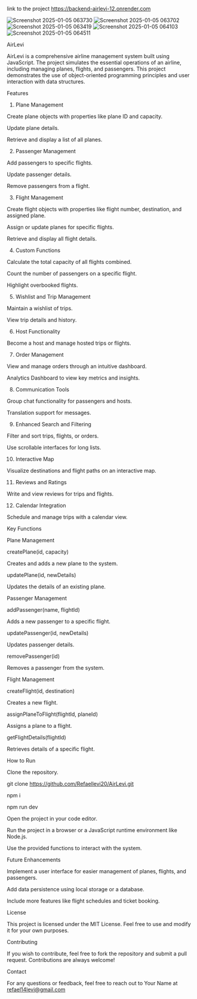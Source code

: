 link to the project  https://backend-airlevi-12.onrender.com

![Screenshot 2025-01-05 063730](https://github.com/user-attachments/assets/fd426ec1-30ae-4106-955a-5d2ad4ae0490)
![Screenshot 2025-01-05 063702](https://github.com/user-attachments/assets/fdf212b9-bad3-4fd0-97f0-7ba318c05384)
![Screenshot 2025-01-05 063419](https://github.com/user-attachments/assets/7ec034c3-ae5b-4a9b-b356-0801b00b09f8)
![Screenshot 2025-01-05 064103](https://github.com/user-attachments/assets/67310c5d-c207-496d-bc25-b1d060c8376d)
![Screenshot 2025-01-05 064511](https://github.com/user-attachments/assets/9b1b2739-fd87-4196-88cd-8d8483fb77d1)


AirLevi

AirLevi is a comprehensive airline management system built using JavaScript. The project simulates the essential operations of an airline, including managing planes, flights, and passengers. This project demonstrates the use of object-oriented programming principles and user interaction with data structures.

Features

1. Plane Management

Create plane objects with properties like plane ID and capacity.

Update plane details.

Retrieve and display a list of all planes.

2. Passenger Management

Add passengers to specific flights.

Update passenger details.

Remove passengers from a flight.

3. Flight Management

Create flight objects with properties like flight number, destination, and assigned plane.

Assign or update planes for specific flights.

Retrieve and display all flight details.

4. Custom Functions

Calculate the total capacity of all flights combined.

Count the number of passengers on a specific flight.

Highlight overbooked flights.

5. Wishlist and Trip Management

Maintain a wishlist of trips.

View trip details and history.

6. Host Functionality

Become a host and manage hosted trips or flights.

7. Order Management

View and manage orders through an intuitive dashboard.

Analytics Dashboard to view key metrics and insights.

8. Communication Tools

Group chat functionality for passengers and hosts.

Translation support for messages.

9. Enhanced Search and Filtering

Filter and sort trips, flights, or orders.

Use scrollable interfaces for long lists.

10. Interactive Map

Visualize destinations and flight paths on an interactive map.

11. Reviews and Ratings

Write and view reviews for trips and flights.

12. Calendar Integration

Schedule and manage trips with a calendar view.


Key Functions

Plane Management

createPlane(id, capacity)

Creates and adds a new plane to the system.

updatePlane(id, newDetails)

Updates the details of an existing plane.

Passenger Management

addPassenger(name, flightId)

Adds a new passenger to a specific flight.

updatePassenger(id, newDetails)

Updates passenger details.

removePassenger(id)

Removes a passenger from the system.

Flight Management

createFlight(id, destination)

Creates a new flight.

assignPlaneToFlight(flightId, planeId)

Assigns a plane to a flight.

getFlightDetails(flightId)

Retrieves details of a specific flight.

How to Run

Clone the repository.

git clone https://github.com/Refaellevi20/AirLevi.git

npm i 

npm run dev

Open the project in your code editor.

Run the project in a browser or a JavaScript runtime environment like Node.js.

Use the provided functions to interact with the system.

Future Enhancements

Implement a user interface for easier management of planes, flights, and passengers.

Add data persistence using local storage or a database.

Include more features like flight schedules and ticket booking.

License

This project is licensed under the MIT License. Feel free to use and modify it for your own purposes.

Contributing

If you wish to contribute, feel free to fork the repository and submit a pull request. Contributions are always welcome!

Contact

For any questions or feedback, feel free to reach out to Your Name at refael14levi@gmail.com

